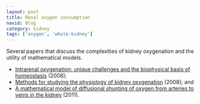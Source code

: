 ```yaml
---
layout: post
title: Renal oxygen consumption
navid: Blog
category: kidney
tags: ['oxygen', 'whole-kidney']
---
```


Several papers that discuss the complexities of kidney oxygenation and the
utility of mathematical models.

<ul>

<li>
<a href="http://dx.doi.org/10.1152/ajprenal.90230.2008">Intrarenal
oxygenation: unique challenges and the biophysical basis of homeostasis</a>
(2008);
</li>

<li>
<a href="http://dx.doi.org/10.1111/j.1440-1681.2008.05063.x">Methods for
studying the physiology of kidney oxygenation</a> (2008); and
</li>

<li>
<a href="http://dx.doi.org/10.1152/ajprenal.00544.2010">A mathematical model
of diffusional shunting of oxygen from arteries to veins in the kidney</a>
(2011).
</li>

</ul>
